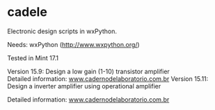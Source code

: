 # cadele
Electronic design scripts in wxPython.

Needs: wxPython (http://www.wxpython.org/)

Tested in Mint 17.1

Version 15.9: Design a low gain (1-10) transistor amplifier    
Detailed information:  www.cadernodelaboratorio.com.br
Version 15.11: Design a inverter amplifier using operational amplifier 
   
Detailed information:  www.cadernodelaboratorio.com.br
